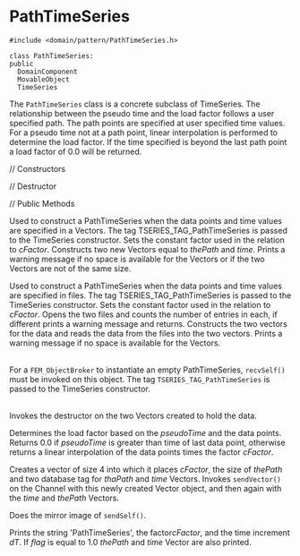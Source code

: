 # PathTimeSeries

```{.cpp}
#include <domain/pattern/PathTimeSeries.h>
```

```{.cpp}
class PathTimeSeries: 
public
  DomainComponent
  MovableObject
  TimeSeries
```


The `PathTimeSeries` class is a concrete subclass of TimeSeries. The
relationship between the pseudo time and the load factor follows a user
specified path. The path points are specified at user specified time
values. For a pseudo time not at a path point, linear interpolation is
performed to determine the load factor. If the time specified is beyond
the last path point a load factor of $0.0$ will be returned.

// Constructors




// Destructor


// Public Methods





Used to construct a PathTimeSeries when the data points and time values
are specified in a Vectors. The tag TSERIES_TAG_PathTimeSeries is passed
to the TimeSeries constructor. Sets the constant factor used in the
relation to *cFactor*. Constructs two new Vectors equal to *thePath* and
*time*. Prints a warning message if no space is available for the
Vectors or if the two Vectors are not of the same size.

Used to construct a PathTimeSeries when the data points and time values
are specified in files. The tag TSERIES_TAG_PathTimeSeries is passed to
the TimeSeries constructor. Sets the constant factor used in the
relation to *cFactor*. Opens the two files and counts the number of
entries in each, if different prints a warning message and returns.
Constructs the two vectors for the data and reads the data from the
files into the two vectors. Prints a warning message if no space is
available for the Vectors.

\
For a `FEM_ObjectBroker` to instantiate an empty PathTimeSeries,
`recvSelf()` must be invoked on this object. The tag
`TSERIES_TAG_PathTimeSeries` is passed to the TimeSeries constructor.

\
Invokes the destructor on the two Vectors created to hold the data.


Determines the load factor based on the *pseudoTime* and the data
points. Returns $0.0$ if *pseudoTime* is greater than time of last data
point, otherwise returns a linear interpolation of the data points times
the factor *cFactor*.

Creates a vector of size 4 into which it places *cFactor*, the size of
*thePath* and two database tag for *thaPath* and *time* Vectors. Invokes
`sendVector()` on the Channel with this newly created Vector object, and
then again with the *time* and *thePath* Vectors.

Does the mirror image of `sendSelf()`.

Prints the string 'PathTimeSeries', the factor*cFactor*, and the time
increment *dT*. If *flag* is equal to $1.0$ *thePath* and *time* Vector
are also printed.


